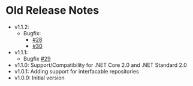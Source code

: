 # Old Release Notes

- v1.1.2:
    - Bugfix: 
        - [#28](https://github.com/lonesomegeek/LSG.GenericCrud/issues/28)
        - [#30](https://github.com/lonesomegeek/LSG.GenericCrud/issues/30)
- v1.1.1:
  - Bugfix [#29](https://github.com/lonesomegeek/LSG.GenericCrud/issues/29)
- v1.1.0: Support/Compatibility for .NET Core 2.0 and .NET Standard 2.0
- v1.0.1: Adding support for interfacable repositories
- v1.0.0: Initial version
